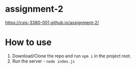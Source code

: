 # assignment-2

https://csis-3380-001.github.io/assignment-2/


# How to use
1. Download/Clone the repo and run `npm i` in the project root.
2. Run the server - `node index.js`

